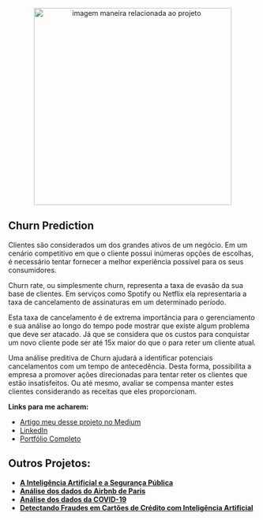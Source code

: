 <p align="center">
  <img src="https://image.flaticon.com/icons/png/512/1253/1253661.png" alt="imagem maneira relacionada ao projeto"height=400px >
</p>

##  Churn Prediction

<p>
Clientes são considerados um dos grandes ativos de um negócio. Em um cenário competitivo em que o cliente possui inúmeras opções de escolhas, é necessário tentar fornecer a melhor experiência possível para os seus consumidores.
</p>

Churn rate, ou simplesmente churn, representa a taxa de evasão da sua base de clientes. Em serviços como Spotify ou Netflix ela representaria a taxa de cancelamento de assinaturas em um determinado período.

<p>
Esta taxa de cancelamento é de extrema importância para o gerenciamento e sua análise ao longo do tempo pode mostrar que existe algum problema que deve ser atacado. Já que se considera que os custos para conquistar um novo cliente pode ser até 15x maior do que o para reter um cliente atual.
</p>

<p>
  
Uma análise preditiva de Churn ajudará a identificar potenciais cancelamentos com um tempo de antecedência. Desta forma, possibilita a empresa a promover ações direcionadas para tentar reter os clientes que estão insatisfeitos. Ou até mesmo, avaliar se compensa manter estes clientes considerando as receitas que eles proporcionam.
  
</p>

<p>
  
**Links para me acharem:**
* [Artigo meu desse projeto no Medium](https://thalesferraz.medium.com/churn-prediction-como-saber-quais-clientes-v%C3%A3o-deixar-sua-empresa-a02f65c68167)
* [LinkedIn](https://www.linkedin.com/in/thalesdefreitasferraz/)
* [Portfólio Completo](https://github.com/FerrazThales)


</p>
<p>
  
## Outros Projetos:

* **[A Inteligência Artificial e a Segurança Pública](https://thalesferraz.medium.com/a-intelig%C3%AAncia-artificial-e-a-seguran%C3%A7a-p%C3%BAblica-495a2e4efcf5)**
* **[Análise dos dados do Airbnb de Paris](https://thalesferraz.medium.com/an%C3%A1lise-dos-dados-do-airbnb-de-paris-337238b3e4c3)**
* **[Análise dos dados da COVID-19](https://thalesferraz.medium.com/o-que-os-dados-nos-dizem-sobre-a-covid-19-96a2a7a984f4)**
* **[Detectando Fraudes em Cartões de Crédito com Inteligência Artificial](https://thalesferraz.medium.com/detectando-fraudes-em-cart%C3%B5es-de-cr%C3%A9dito-com-intelig%C3%AAncia-artificial-6b196f3ef87d)**
</p>

